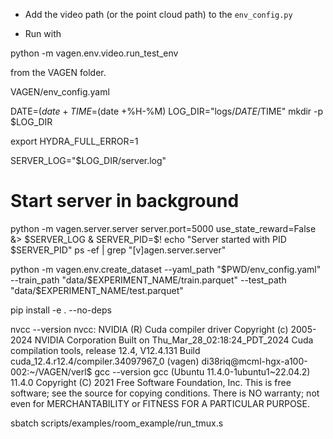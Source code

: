 - Add the video path (or the point cloud path) to the `env_config.py`



- Run with 

python -m vagen.env.video.run_test_env


from the VAGEN folder.

VAGEN/env_config.yaml


DATE=$(date +%y-%m-%d)
TIME=$(date +%H-%M)
LOG_DIR="logs/$DATE/$TIME"
mkdir -p $LOG_DIR

export HYDRA_FULL_ERROR=1

SERVER_LOG="$LOG_DIR/server.log"

# Start server in background
python -m vagen.server.server server.port=5000 use_state_reward=False &> $SERVER_LOG &
SERVER_PID=$!
echo "Server started with PID $SERVER_PID"
ps -ef | grep "[v]agen.server.server"




python -m vagen.env.create_dataset --yaml_path "$PWD/env_config.yaml" --train_path "data/$EXPERIMENT_NAME/train.parquet" --test_path "data/$EXPERIMENT_NAME/test.parquet" 



pip install -e . --no-deps 

nvcc --version
nvcc: NVIDIA (R) Cuda compiler driver
Copyright (c) 2005-2024 NVIDIA Corporation
Built on Thu_Mar_28_02:18:24_PDT_2024
Cuda compilation tools, release 12.4, V12.4.131
Build cuda_12.4.r12.4/compiler.34097967_0
(vagen) di38riq@mcml-hgx-a100-002:~/VAGEN/verl$ gcc --version
gcc (Ubuntu 11.4.0-1ubuntu1~22.04.2) 11.4.0
Copyright (C) 2021 Free Software Foundation, Inc.
This is free software; see the source for copying conditions.  There is NO
warranty; not even for MERCHANTABILITY or FITNESS FOR A PARTICULAR PURPOSE.



sbatch scripts/examples/room_example/run_tmux.s